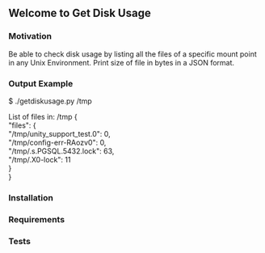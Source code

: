 
## Welcome to Get Disk Usage

### Motivation
Be able to check disk usage by listing all the files of a specific mount point in any Unix Environment. Print size of file in bytes in a JSON format.

### Output Example

$ ./getdiskusage.py /tmp

List of files in: /tmp
{<br />
      "files": {<br />
            "/tmp/unity_support_test.0": 0, <br />
            "/tmp/config-err-RAozv0": 0, <br />
            "/tmp/.s.PGSQL.5432.lock": 63, <br />
            "/tmp/.X0-lock": 11<br />
      }<br />
}<br />

### Installation

### Requirements


### Tests
